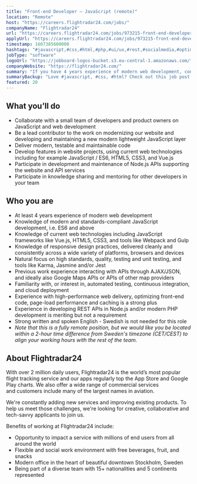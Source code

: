 ```yaml
---
title: "Front-end Developer – JavaScript (remote)"
location: "Remote"
host: "https://careers.flightradar24.com/jobs/"
companyName: "Flightradar24"
url: "https://careers.flightradar24.com/jobs/973215-front-end-developer-javascript-remote"
applyUrl: "https://careers.flightradar24.com/jobs/973215-front-end-developer-javascript-remote/applications/new?"
timestamp: 1607385600000
hashtags: "#javascript,#css,#html,#php,#ui/ux,#rest,#socialmedia,#optimization,#English"
jobType: "software"
logoUrl: "https://jobboard-logos-bucket.s3.eu-central-1.amazonaws.com/flightradar24"
companyWebsite: "https://flightradar24.com/"
summary: "If you have 4 years experience of modern web development, consider applying to Flightradar24's job post for a new front-end developer – javascript."
summaryBackup: "Love #javascript, #css, #html? Check out this job post!"
featured: 20
---
```


## What you’ll do

*   Collaborate with a small team of developers and product owners on JavaScript and web development
*   Be a lead contributor to the work on modernizing our website and developing and maintaining a new modern lightweight JavaScript layer
*   Deliver modern, testable and maintainable code
*   Develop features in website projects, using current web technologies including for example JavaScript / ES6, HTML5, CSS3, and Vue.js
*   Participate in development and maintenance of Node.js APIs supporting the website and API services
*   Participate in knowledge sharing and mentoring for other developers in your team

## Who you are

*   At least 4 years experience of modern web development
*   Knowledge of modern and standards-compliant JavaScript development, i.e. ES6 and above
*   Knowledge of current web technologies including JavaScript frameworks like Vue.js, HTML5, CSS3, and tools like Webpack and Gulp
*   Knowledge of responsive design practices, delivered cleanly and consistently across a wide variety of platforms, browsers and devices
*   Natural focus on high standards, quality, testing and unit testing, and tools like Karma, Jasmine and/or Jest
*   Previous work experience interacting with APIs through AJAX/JSON, and ideally also Google Maps APIs or APIs of other map providers
*   Familiarity with, or interest in, automated testing, continuous integration, and cloud deployment
*   Experience with high-performance web delivery, optimizing front-end code, page-load performance and caching is a strong plus
*   Experience in developing REST APIs in Node.js and/or modern PHP development is meriting but not a requirement
*   Strong written and spoken English - Swedish is not needed for this role
*   _Note that this is a fully remote position, but we would like you be located within a 2-hour time difference from Sweden's timezone (CET/CEST) to align your working hours with the rest of the team._

## About Flightradar24

With over 2 million daily users, Flightradar24 is the world’s most popular flight tracking service and our apps regularly top the App Store and Google Play charts. We also offer a wide range of commercial services and customers include many of the largest names in aviation. 

We're constantly adding new services and improving existing products. To help us meet those challenges, we're looking for creative, collaborative and tech-savvy applicants to join us. 

Benefits of working at Flightradar24 include:

*   Opportunity to impact a service with millions of end users from all around the world
*   Flexible and social work environment with free beverages, fruit, and snacks
*   Modern office in the heart of beautiful downtown Stockholm, Sweden
*   Being part of a diverse team with 15+ nationalities and 5 continents represented
